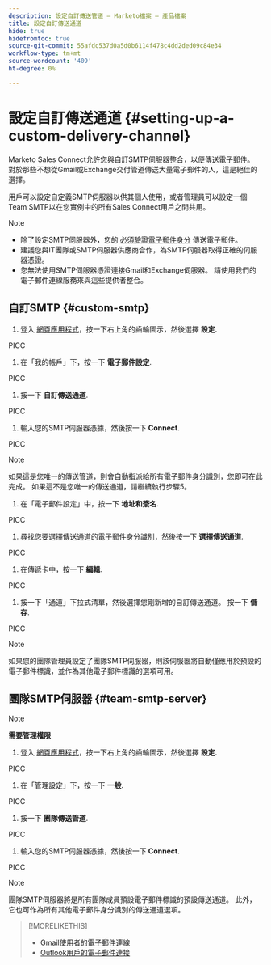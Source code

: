 ```yaml
---
description: 設定自訂傳送管道 — Marketo檔案 — 產品檔案
title: 設定自訂傳送通道
hide: true
hidefromtoc: true
source-git-commit: 55afdc537d0a5d0b6114f478c4dd2ded09c84e34
workflow-type: tm+mt
source-wordcount: '409'
ht-degree: 0%

---
```


# 設定自訂傳送通道 {#setting-up-a-custom-delivery-channel}

Marketo Sales Connect允許您與自訂SMTP伺服器整合，以便傳送電子郵件。 對於那些不想從Gmail或Exchange交付管道傳送大量電子郵件的人，這是絕佳的選擇。

用戶可以設定自定義SMTP伺服器以供其個人使用，或者管理員可以設定一個Team SMTP以在您實例中的所有Sales Connect用戶之間共用。

>[!NOTE]
>
>* 除了設定SMTP伺服器外，您的 [必須驗證電子郵件身分](/help/marketo/product-docs/marketo-sales-connect/getting-started/email-settings/verify-your-email.md) 傳送電子郵件。
>* 建議您與IT團隊或SMTP伺服器供應商合作，為SMTP伺服器取得正確的伺服器憑證。
>* 您無法使用SMTP伺服器憑證連接Gmail和Exchange伺服器。 請使用我們的電子郵件連線服務來與這些提供者整合。


## 自訂SMTP {#custom-smtp}

1. 登入 [網頁應用程式](https://toutapp.com/login)，按一下右上角的齒輪圖示，然後選擇 **設定**.

PICC

1. 在「我的帳戶」下，按一下 **電子郵件設定**.

PICC

1. 按一下 **自訂傳送通道**.

PICC

1. 輸入您的SMTP伺服器憑據，然後按一下 **Connect**.

PICC

>[!NOTE]
>
>如果這是您唯一的傳送管道，則會自動指派給所有電子郵件身分識別，您即可在此完成。 如果這不是您唯一的傳送通道，請繼續執行步驟5。

1. 在「電子郵件設定」中，按一下 **地址和簽名**.

PICC

1. 尋找您要選擇傳送通道的電子郵件身分識別，然後按一下 **選擇傳送通道**.

PICC

1. 在傳遞卡中，按一下 **編輯**.

PICC

1. 按一下「通道」下拉式清單，然後選擇您剛新增的自訂傳送通道。 按一下 **儲存**.

PICC

>[!NOTE]
>
>如果您的團隊管理員設定了團隊SMTP伺服器，則該伺服器將自動僅應用於預設的電子郵件標識，並作為其他電子郵件標識的選項可用。

## 團隊SMTP伺服器 {#team-smtp-server}

>[!NOTE]
>
>**需要管理權限**

1. 登入 [網頁應用程式](https://toutapp.com/login)，按一下右上角的齒輪圖示，然後選擇 **設定**.

PICC

1. 在「管理設定」下，按一下 **一般**.

PICC

1. 按一下 **團隊傳送管道**.

PICC

1. 輸入您的SMTP伺服器憑據，然後按一下 **Connect**.

PICC

>[!NOTE]
>
>團隊SMTP伺服器將是所有團隊成員預設電子郵件標識的預設傳送通道。 此外，它也可作為所有其他電子郵件身分識別的傳送通道選項。

>[!MORELIKETHIS]
>
>* [Gmail使用者的電子郵件連線](/help/marketo/product-docs/marketo-sales-connect/email-plugins/gmail/email-connection-for-gmail-users.md)
>* [Outlook用戶的電子郵件連接](/help/marketo/product-docs/marketo-sales-connect/email-plugins/msc-for-outlook/email-connection-for-outlook-users.md)


